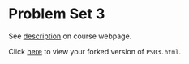 # Problem Set 3

See [description](https://rudeboybert.github.io/STAT495/#problem_set_3) on course webpage.

Click [here](http://htmlpreview.github.io/?https://github.com/AnthonyRentsch/PS03/blob/master/PS03.html) to view your forked version of `PS03.html`.
